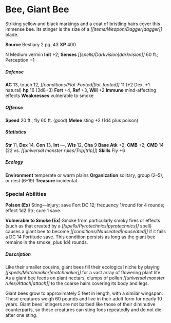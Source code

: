 ﻿---
cssclass: [monsters]
title1: Bee, Giant Bee
desc_short: 'Striking yellow and black markings and a coat of bristling hairs cover
  this immense bee. Its stinger is the size of a dagger blade. '
title2: Giant Bee
CR: 1
sources:
- name: Bestiary 2
  page: 43
  link: http://paizo.com/pathfinderRPG/v5748btpy8hif
XP: 400
alignment: N
size: Medium
type: vermin
initiative:
  bonus: 2
senses:
  darkvision: 60
AC:
  AC: 13
  touch: 12
  flat_footed: 11
  components:
    dex: 2
    natural: 1
HP:
  HP: 16
  long: 3d8+3
saves:
  fort: 4
  ref: 3
  will: 2
immunities:
- mind-affecting effects
weaknesses:
- vulnerable to smoke
speeds:
  base: 20
  fly: 60
  fly_maneuverability: good
attacks:
  melee:
  - - text: sting +2 (1d4 plus poison)
      entries:
      - - damage: 1d4
        - effect: poison
      attack: sting
      bonus:
      - 2
ability_scores:
  STR: 11
  DEX: 14
  CON: 13
  INT:
  WIS: 12
  CHA: 9
BAB: 2
CMB: 2
CMD: 14
CMD_other: 22 vs. trip
skills:
  Fly: 6
  Perception: 1
ecology:
  environment: temperate or warm plains
  organization: solitary, group (2-5), or nest (6-19)
  treasure_type: incidental
special_abilities:
  Poison (Ex): Sting-injury; save Fort DC 12; frequency 1/round for 4 rounds; effect
    1d2 Str; cure 1 save.
  Vulnerable to Smoke (Ex): Smoke from particularly smoky fires or effects (such as
    that created by a pyrotechnics spell) causes a giant bee to become nauseated if
    it fails a DC 14 Fortitude save. This condition persists as long as the giant
    bee remains in the smoke, plus 1d4 rounds.
desc_long: |-
  Like their smaller cousins, giant bees fill their ecological niche by playing matchmaker for a vast array of flowering plant life. As a giant bee feeds on plant nectars, clumps of pollen attach to the coarse hairs covering its body and legs. 

  Giant bees grow to approximately 5 feet in length, with a similar wingspan. These creatures weigh 60 pounds and live in their adult form for nearly 10 years. Giant bees' stingers are not barbed like those of their diminutive counterparts, so these creatures can sting foes repeatedly and do not die after one sting.

---

# Bee, Giant Bee
Striking yellow and black markings and a coat of bristling hairs cover this immense bee. Its stinger is the size of a _[[items/Weapon/Dagger|dagger]]_ blade.

**Source** Bestiary 2 pg. 43
**XP** 400

N Medium vermin
**Init** +2; **Senses** _[[spells/Darkvision|darkvision]]_ 60 ft.; Perception +1

##### Defense

**AC** 13, touch 12, _[[conditions/Flat-Footed|flat-footed]]_ 11 (+2 Dex, +1 natural)
**hp** 16 (3d8+3)
**Fort** +4, **Ref** +3, **Will** +2
**Immune** mind-affecting effects
**Weaknesses** vulnerable to smoke

##### Offense
**Speed** 20 ft., fly 60 ft. (good)
**Melee** sting +2 (1d4 plus poison)

##### Statistics
**Str** 11, **Dex** 14, **Con** 13, **Int** —, **Wis** 12, **Cha** 9
**Base Atk** +2; **CMB** +2; **CMD** 14 (22 vs. _[[universal monster rules/Trip|trip]]_)
**Skills** Fly +6

##### Ecology

**Environment** temperate or warm plains
**Organization** solitary, group (2–5), or nest (6–19)
**Treasure** incidental

### Special Abilities

**Poison (Ex)** Sting—injury; save Fort DC 12; frequency 1/round for 4 rounds; effect 1d2 Str; cure 1 save.

**Vulnerable to Smoke (Ex)** Smoke from particularly smoky fires or effects (such as that created by a _[[spells/Pyrotechnics|pyrotechnics]]_ spell) causes a giant bee to become _[[conditions/Nauseated|nauseated]]_ if it fails a DC 14 Fortitude save. This condition persists as long as the giant bee remains in the smoke, plus 1d4 rounds.

##### Description

Like their smaller cousins, giant bees fill their ecological niche by playing _[[spells/Matchmaker|matchmaker]]_ for a vast array of flowering plant life. As a giant bee feeds on plant nectars, clumps of pollen _[[universal monster rules/Attach|attach]]_ to the coarse hairs covering its body and legs.

Giant bees grow to approximately 5 feet in length, with a similar wingspan. These creatures weigh 60 pounds and live in their adult form for nearly 10 years. Giant bees’ stingers are not barbed like those of their diminutive counterparts, so these creatures can sting foes repeatedly and do not die after one sting.